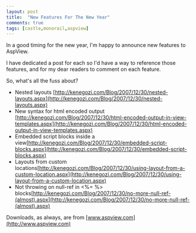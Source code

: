 ```yaml
---
layout: post
title:  "New Features For The New Year"
comments: true
tags: [castle,monorail,aspview]
---
```



In a good timing for the new year, I'm happy to announce new features to AspView.

I have dedicated a post for each so I'd have a way to reference those features, and for my dear readers to comment on each feature.

So, what's all the fuss about?
- Nested layouts [http://kenegozi.com/Blog/2007/12/30/nested-layouts.aspx](http://kenegozi.com/Blog/2007/12/30/nested-layouts.aspx)
- New syntax for html encoded output [http://kenegozi.com/Blog/2007/12/30/html-encoded-output-in-view-templates.aspx](http://kenegozi.com/Blog/2007/12/30/html-encoded-output-in-view-templates.aspx)
- Embedded script blocks inside a view[http://kenegozi.com/Blog/2007/12/30/embedded-script-blocks.aspx](http://kenegozi.com/Blog/2007/12/30/embedded-script-blocks.aspx)
- Layouts from custom locations[http://kenegozi.com/Blog/2007/12/30/using-layout-from-a-custom-location.aspx](http://kenegozi.com/Blog/2007/12/30/using-layout-from-a-custom-location.aspx)
- Not throwing on null-ref in &lt;%= %&gt; blocks[http://kenegozi.com/Blog/2007/12/30/no-more-null-ref-(almost).aspx](http://kenegozi.com/Blog/2007/12/30/no-more-null-ref-(almost).aspx)





Downloads, as always, are from [www.aspview.com](http://www.aspview.com)


